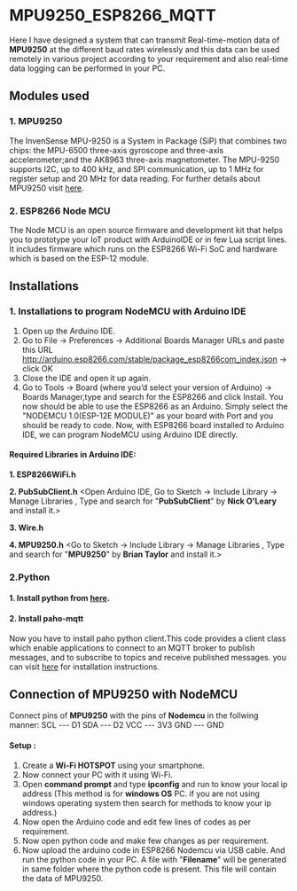 # MPU9250_ESP8266_MQTT

Here I have designed a system that can transmit Real-time-motion data of **MPU9250** at the different baud rates wirelessly and this data can be used remotely in various project according to your requirement and also real-time data logging can be performed in your PC.

## Modules used


### 1. MPU9250

The InvenSense MPU-9250 is a System in Package (SiP) that combines two chips: the MPU-6500 three-axis gyroscope and three-axis accelerometer;and the AK8963 three-axis magnetometer. The MPU-9250 supports I2C, up to 400 kHz, and SPI communication, up to 1 MHz for register setup and 20 MHz for data reading.
For further details about MPU9250 visit [here](https://www.invensense.com/download-pdf/mpu-9250-datasheet/).

 ### 2. ESP8266 Node MCU
The Node MCU is an open source firmware and development kit that helps you to prototype your IoT product with ArduinoIDE or in few Lua script lines.
It includes firmware which runs on the ESP8266 Wi-Fi SoC and hardware which is based on the ESP-12 module. 

## Installations

### 1. Installations to program NodeMCU with Arduino IDE

1. Open up the Arduino IDE.
2. Go to File -> Preferences -> Additional Boards Manager URLs and paste this URL http://arduino.esp8266.com/stable/package_esp8266com_index.json -> click OK
3. Close the IDE and open it up again.
4. Go to Tools -> Board (where you’d select your version of Arduino) -> Boards Manager,type and search for the ESP8266 and click Install. You now should be able to use the ESP8266    as an Arduino. Simply select the "NODEMCU 1.0(ESP-12E MODULE)" as your board with Port and you should be ready to code.
Now, with ESP8266 board installed to Arduino IDE, we can program NodeMCU using Arduino IDE directly.
#### Required Libraries in Arduino IDE:
**1.   ESP8266WiFi.h**

**2. PubSubClient.h** 
 <Open Arduino IDE, Go to Sketch -> Include Library -> Manage Libraries , Type and search for "**PubSubClient**" by **Nick O'Leary** and install it.>
 
 **3. Wire.h**
 
 **4. MPU9250.h**
 <Go to Sketch -> Include Library -> Manage Libraries , Type and search for "**MPU9250**" by **Brian Taylor** and install it.>

### 2.Python

#### 1. Install python from [here](https://www.python.org/downloads/).

#### 2. Install paho-mqtt
Now you have to install paho python client.This code provides a client class which enable applications to connect to an MQTT broker to publish messages, and to subscribe to topics and receive published messages. you can visit [here](https://pypi.org/project/paho-mqtt/) for installation instructions.



## Connection of MPU9250 with NodeMCU

Connect pins of **MPU9250** with the pins of **Nodemcu** in the follwing manner:
SCL --- D1
SDA --- D2
VCC --- 3V3
GND --- GND

#### Setup :
1. Create a  **Wi-Fi  HOTSPOT** using your smartphone.
2. Now connect your PC with it using Wi-Fi.
3. Open **command prompt** and type  **ipconfig** and run to know your local ip address (This method is for **windows OS** PC. if you are not using windows operating system then search for methods to know your ip address.)
4. Now open the Arduino code and edit few lines of codes as per requirement.
5.  Now open python code and make few changes as per requirement.
6. Now upload the arduino code in ESP8266 Nodemcu via USB cable. And run the python code in your PC. A file with "**Filename**" will be generated in same folder where the python code is present. This file will contain the data of MPU9250.
